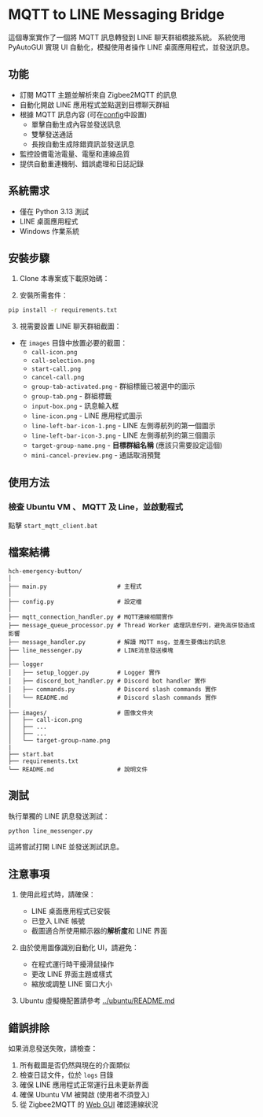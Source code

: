 # MQTT to LINE Messaging Bridge

這個專案實作了一個將 MQTT 訊息轉發到 LINE 聊天群組橋接系統。
系統使用 PyAutoGUI 實現 UI 自動化，模擬使用者操作 LINE 桌面應用程式，並發送訊息。

## 功能

- 訂閱 MQTT 主題並解析來自 Zigbee2MQTT 的訊息
- 自動化開啟 LINE 應用程式並點選到目標聊天群組
- 根據 MQTT 訊息內容 (可在[config](config.py)中設置)
	- 單擊自動生成內容並發送訊息
	- 雙擊發送通話
	- 長按自動生成除錯資訊並發送訊息
- 監控設備電池電量、電壓和連線品質
- 提供自動重連機制、錯誤處理和日誌記錄

## 系統需求

- 僅在 Python 3.13 測試
- LINE 桌面應用程式
- Windows 作業系統

## 安裝步驟

1. Clone 本專案或下載原始碼：

2. 安裝所需套件：

```bash
pip install -r requirements.txt
```

3. 視需要設置 LINE 聊天群組截圖：

- 在 `images` 目錄中放置必要的截圖：
  - `call-icon.png`
  - `call-selection.png`
  - `start-call.png`
  - `cancel-call.png`
  - `group-tab-activated.png` - 群組標籤已被選中的圖示
  - `group-tab.png` - 群組標籤
  - `input-box.png` - 訊息輸入框
  - `line-icon.png` - LINE 應用程式圖示
  - `line-left-bar-icon-1.png` - LINE 左側導航列的第一個圖示
  - `line-left-bar-icon-3.png` - LINE 左側導航列的第三個圖示
  - `target-group-name.png` - **目標群組名稱** (應該只需要設定這個)
  - `mini-cancel-preview.png` - 通話取消預覽

## 使用方法

### 檢查 Ubuntu VM 、 MQTT 及 Line，並啟動程式

點擊 `start_mqtt_client.bat`


## 檔案結構

```
hch-emergency-button/
│
├── main.py                    # 主程式
│
├── config.py                  # 設定檔
│
├── mqtt_connection_handler.py # MQTT連線相關實作
├── message_queue_processor.py # Thread Worker 處理訊息佇列，避免高併發造成影響
├── message_handler.py         # 解讀 MQTT msg，並產生要傳出的訊息
├── line_messenger.py          # LINE消息發送模塊
│
├── logger
│   ├── setup_logger.py        # Logger 實作
│   ├── discord_bot_handler.py # Discord bot handler 實作
│   ├── commands.py            # Discord slash commands 實作
│   └── README.md              # Discord slash commands 實作
│
├── images/                    # 圖像文件夾
│   ├── call-icon.png
│   ├── ...
│   ├── ...
│   └── target-group-name.png
|
├── start.bat
├── requirements.txt
└── README.md                  # 說明文件
```

## 測試

執行單獨的 LINE 訊息發送測試：

```bash
python line_messenger.py
```

這將嘗試打開 LINE 並發送測試訊息。

## 注意事項

1. 使用此程式時，請確保：
   - LINE 桌面應用程式已安裝
   - 已登入 LINE 帳號
   - 截圖適合所使用顯示器的**解析度**和 LINE 界面
   
2. 由於使用圖像識別自動化 UI，請避免：
   - 在程式運行時干擾滑鼠操作
   - 更改 LINE 界面主題或樣式
   - 縮放或調整 LINE 窗口大小

3. Ubuntu 虛擬機配置請參考 [../ubuntu/README.md](../ubuntu/README.md)

## 錯誤排除

如果消息發送失敗，請檢查：

1. 所有截圖是否仍然與現在的介面類似
2. 檢查日誌文件，位於 `logs` 目錄
3. 確保 LINE 應用程式正常運行且未更新界面
4. 確保 Ubuntu VM 被開啟 (使用者不須登入)
5. 從 Zigbee2MQTT 的 [Web GUI](http://192.168.108.128:8080) 確認連線狀況
